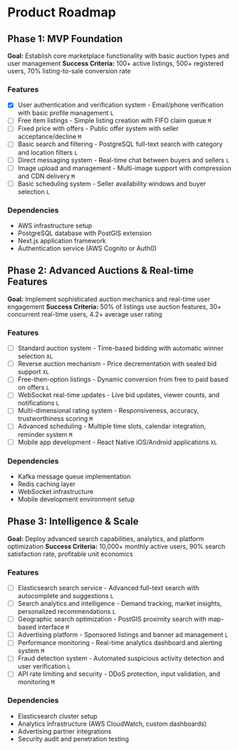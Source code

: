 # Product Roadmap

## Phase 1: MVP Foundation

**Goal:** Establish core marketplace functionality with basic auction types and user management
**Success Criteria:** 100+ active listings, 500+ registered users, 70% listing-to-sale conversion rate

### Features

- [x] User authentication and verification system - Email/phone verification with basic profile management `L`
- [ ] Free item listings - Simple listing creation with FIFO claim queue `M`
- [ ] Fixed price with offers - Public offer system with seller acceptance/decline `M`
- [ ] Basic search and filtering - PostgreSQL full-text search with category and location filters `L`
- [ ] Direct messaging system - Real-time chat between buyers and sellers `L`
- [ ] Image upload and management - Multi-image support with compression and CDN delivery `M`
- [ ] Basic scheduling system - Seller availability windows and buyer selection `L`

### Dependencies

- AWS infrastructure setup
- PostgreSQL database with PostGIS extension
- Next.js application framework
- Authentication service (AWS Cognito or Auth0)

## Phase 2: Advanced Auctions & Real-time Features

**Goal:** Implement sophisticated auction mechanics and real-time user engagement
**Success Criteria:** 50% of listings use auction features, 30+ concurrent real-time users, 4.2+ average user rating

### Features

- [ ] Standard auction system - Time-based bidding with automatic winner selection `XL`
- [ ] Reverse auction mechanism - Price decrementation with sealed bid support `XL`
- [ ] Free-then-option listings - Dynamic conversion from free to paid based on offers `L`
- [ ] WebSocket real-time updates - Live bid updates, viewer counts, and notifications `L`
- [ ] Multi-dimensional rating system - Responsiveness, accuracy, trustworthiness scoring `M`
- [ ] Advanced scheduling - Multiple time slots, calendar integration, reminder system `M`
- [ ] Mobile app development - React Native iOS/Android applications `XL`

### Dependencies

- Kafka message queue implementation
- Redis caching layer
- WebSocket infrastructure
- Mobile development environment setup

## Phase 3: Intelligence & Scale

**Goal:** Deploy advanced search capabilities, analytics, and platform optimization
**Success Criteria:** 10,000+ monthly active users, 90% search satisfaction rate, profitable unit economics

### Features

- [ ] Elasticsearch search service - Advanced full-text search with autocomplete and suggestions `L`
- [ ] Search analytics and intelligence - Demand tracking, market insights, personalized recommendations `L`
- [ ] Geographic search optimization - PostGIS proximity search with map-based interface `M`
- [ ] Advertising platform - Sponsored listings and banner ad management `L`
- [ ] Performance monitoring - Real-time analytics dashboard and alerting system `M`
- [ ] Fraud detection system - Automated suspicious activity detection and user verification `L`
- [ ] API rate limiting and security - DDoS protection, input validation, and monitoring `M`

### Dependencies

- Elasticsearch cluster setup
- Analytics infrastructure (AWS CloudWatch, custom dashboards)
- Advertising partner integrations
- Security audit and penetration testing